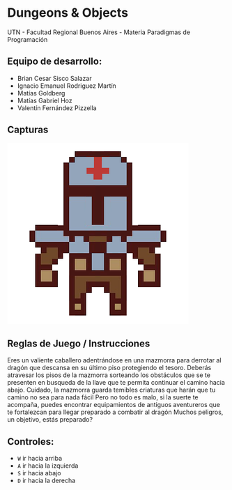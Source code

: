 #  Dungeons & Objects

UTN - Facultad Regional Buenos Aires - Materia Paradigmas de Programación

## Equipo de desarrollo: 

- Brian Cesar Sisco Salazar
- Ignacio Emanuel Rodriguez Martín
- Matías Goldberg 
- Matías Gabriel Hoz
- Valentín Fernández Pizzella
 

## Capturas 

![caballero](assets/Frente.png)

## Reglas de Juego / Instrucciones

 Eres un valiente caballero adentrándose en una mazmorra para derrotar al dragón que descansa en su último piso protegiendo el tesoro.
 Deberás atravesar los pisos de la mazmorra sorteando los obstáculos que se te presenten en busqueda de la llave que te permita continuar el camino hacia abajo. Cuidado, la mazmorra guarda temibles criaturas que harán que tu camino no sea para nada fácil
 Pero no todo es malo, si la suerte te acompaña, puedes encontrar equipamientos de antiguos aventureros que te fortalezcan para llegar preparado a combatir al dragón
 Muchos peligros, un objetivo, estás preparado?

## Controles:

- `W` ir hacia arriba
- `A` ir hacia la izquierda
- `S` ir hacia abajo
- `D` ir hacia la derecha

